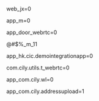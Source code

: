 <p>web_jx=0</p>
<p>app_m=0</p>
<p>app_door_webrtc=0</p>
<p>@#$%_m_11</p>
<p>app_hk.cic.demointegrationapp=0</p>
<p>com.cily.utils.t_webrtc=0</p>
<p>app_com.cily.wl=0</p>
<p>app_com.cily.addressupload=1</p>
